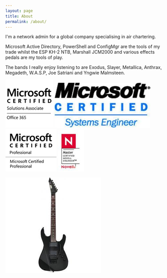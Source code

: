 ```yaml
---
layout: page
title: About
permalink: /about/
---
```


I'm a network admin for a global company specialising in air chartering.

Microsoft Active Directory, PowerShell and ConfigMgr are the tools of my trade whilst the ESP KH-2 NTB, Marshall JCM2000 and various effects pedals are my tools of play.

The bands I really enjoy listening to are Exodus, Slayer, Metallica, Anthrax, Megadeth, W.A.S.P, Joe Satriani and Yngwie Malmsteen.

![](/assets/images/MCSA_Office365_Blk.png) ![](/assets/images/mcse.jpg) ![](/assets/images/MCP_2013rgb_1519.png) ![](/assets/images/mcne.jpg)

![](/assets/images/ESP-KH-2-NTB.jpg)


